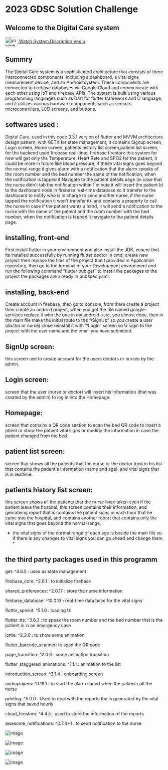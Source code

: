 # 2023 GDSC Solution Challenge

## Welcome to the Digital Care system
<a href="https://youtu.be/bBWRyaHUc8M" target="blank"><img align="center" src="https://raw.githubusercontent.com/rahuldkjain/github-profile-readme-generator/master/src/images/icons/Social/youtube.svg" alt="youtube" height="30" width="40" /> Watch System Discription Vedio</a>

## Summry
The Digital Care system is a sophisticated architecture that consists of three interconnected components, including a dashboard, a vital signs measurement device, and an Android system. These components are connected to  firebase databases via Google Cloud and communicate with each other using IoT and firebase APIs. The system is built using various programming languages such as Dart for flutter framework and C language, and it utilizes various hardware components such as sensors, microcontrollers, LCD screens, and buttons.
## softwares used :
Digital Care, used in this code 3.3.1 version of flutter and MVVM architecture design pattern, with GETX for state management, it contains Signup screen, Login screen, Home screen, patients history list screen,patient list screen, for the backend used firebase real-time, firebase firestore this system for now will get only the Temperature, Heart Rate and SPO2 for the patient, it could be more in future like blood pressure, if these vital signs goes beyond the normal range it gives alarm with a notification that the alarm speaks of the room number and the bed number the same of the notification, when the notification is tapped it Navigate to the patient details page (in case that the nurse didn't tab the notification within 1 minute it will insert the patient Id to the dashboard node in firebase real-time database so it transfer to the dashboard to notify who is in charge to send another nurse, if the nurse tapped the notification it won't transfer it).
and contains a property to call the nurse in case if the patient wants a hand, it will send a notification to the nurse with the name of the patient and the room number with the bed number, when the notification is tapped it navigate to the patient details page.

## installing, front-end
First install flutter in your environment and also install the JDK, ensure that its installed successfully by running flutter doctor in cmd, create new project then replace the files of the project that I provided in Application repository, then go to the terminal of your Development environment and run the following command “flutter pub get” to install the packages to the project the packages are already in pubspec.yaml. 

## installing, back-end
Create account in firebase, then go to console, from there create a project then create an android project, when you get the file named google-services replace it with the one in my android->src, you almost done, then in the main file make the initial route to the “/SignUp” so you create a user (doctor or nurse) close reinstall it with “/LogIn” screen so U login to the project with the user name and the email you have submitted.


## SignUp screen:
this screen use to create account for the users doctors or nurses by the admin.

## Login screen:
screen that the user (nurse or doctor) will insert his information (that was created by the admin) to log in into the Homepage. 

## Homepage:
screen that contains a QR code section to scan the bed QR code to insert a ptient or show the patient vital signs or modifiy the information in case the patient changed from the bed. 

## patient list screen:
screen that shows all the patients that the nurse or the doctor took in his list that contains the patient's information (name and age), and vital signs that is in realtime.

## patients history list screen: 
this screen shows all the patients that the nurse hvae taken even if the patient leave the hospital,
this screen contains their information, and genrateing report that is contains the patient signs in each hour that he came into the hospital, and contains another report that contains only the vital signs that goes beyond the normal range,

* the vital signs of the normal range of each age is beside the main file so if there is any changes to vital signs you can go ahead and change them *

## the third party packages used in this programm

  get: ^4.6.5 : used as state management
  
  firebase_core: ^2.6.1 : to initialize firebase
  
  shared_preferences: ^2.0.17 : store the nurse information
  
  firebase_database: ^10.0.13 : real-time data base for the vital signs
  
  flutter_spinkit: ^5.1.0 : loading UI
  
  flutter_tts: ^3.6.3 : to speak the room number and the bed number that is the patient is in an emargency case
  
  lottie: ^2.2.0 : to show some animation
  
  flutter_barcode_scanner: to scan the QR code 
  
  page_transition: ^2.0.9 : some animation transition 
  
  flutter_staggered_animations: ^1.1.1 : animation to the list 
  
  introduction_screen: ^3.1.4 : onboarding screen
  
  audioplayers: ^0.19.1 : to start the alarm sound when the patient call the nurse
  
  printing: ^5.0.0 : Used to deal with the reports the is generated by the vital signs that saved hourly
  
  cloud_firestore: ^4.4.5 : used to store the information of the reports
  
  awesome_notifications: ^0.7.4+1 : to send notification to the nurse


![image](https://drive.google.com/uc?export=view&id=1ifEp_qQZm7AuVc3XTu83zJxZGFvRY6_7)

![image](https://drive.google.com/uc?export=view&id=1corMaspN9rwv9NIv1DHPXu3Hzibzn2h2)


![image](https://drive.google.com/uc?export=view&id=1R1QqH3O_GQ4-Eq5LTN40PZMTtuUJkH02)


![image](https://drive.google.com/uc?export=view&id=1Y5X30-TbwfLSI-hj6bHhTRMwbi4eHfD0)




